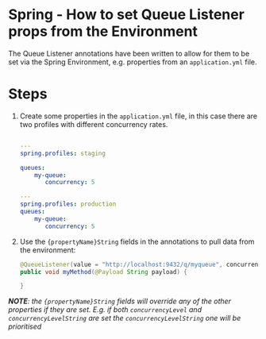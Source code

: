 # Spring - How to set Queue Listener props from the Environment
The Queue Listener annotations have been written to allow for them to be set via the Spring Environment, e.g. properties from an `application.yml` file.

# Steps

1. Create some properties in the `application.yml` file, in this case there are two profiles with different concurrency rates.
    ```yaml
    
    ---
    spring.profiles: staging
    
    queues:
        my-queue:
           concurrency: 5
 
    ---
    spring.profiles: production
    queues:
        my-queue:
           concurrency: 5
    ```
1. Use the `{propertyName}String` fields in the annotations to pull data from the environment:
    ```java
    @QueueListener(value = "http://localhost:9432/q/myqueue", concurrencyLevelString="${queues.my-queue.concurrency}")
    public void myMethod(@Payload String payload) {
    
    }
    ```
    
***NOTE**: the `{propertyName}String` fields will override any of the other properties if they are set. E.g. if both `concurrencyLevel` and
`concurrencyLevelString` are set the `concurrencyLevelString` one will be prioritised*